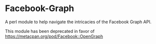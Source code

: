 # Facebook-Graph
A perl module to help navigate the intricacies of the Facebook Graph API.

This module has been deprecated in favor of https://metacpan.org/pod/Facebook::OpenGraph

